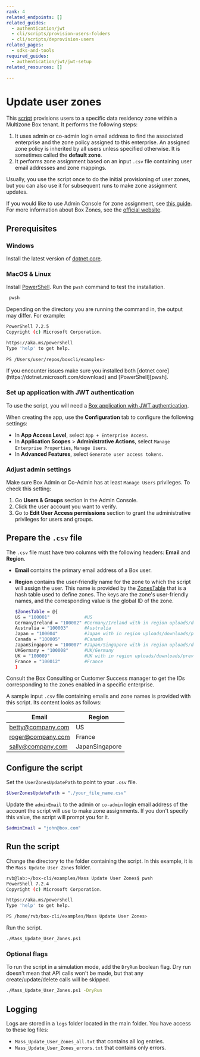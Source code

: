 ```yaml
---
rank: 4
related_endpoints: []
related_guides:
  - authentication/jwt
  - cli/scripts/provision-users-folders
  - cli/scripts/deprovision-users
related_pages:
  - sdks-and-tools
required_guides:
  - authentication/jwt/jwt-setup
related_resources: []

---
```

# Update user zones

This [script][script] provisions users to a specific 
data residency zone within a Multizone Box tenant.
It performs the following steps:

<!-- markdownlint-disable line-length -->

1. It uses admin or co-admin login email address to find the associated enterprise and the zone policy assigned to this enterprise. An assigned zone policy is inherited by all users unless specified otherwise. It is sometimes called the **default zone**.
2. It performs zone assignment based on an input `.csv` file containing user email addresses and zone mappings.

<message>
Usually, you use the script once to do the initial provisioning of user zones, but you can also use it for subsequent runs to make zone assignment updates.
</message>

If you would like to use Admin Console for zone assignment, see [this guide][zonesguide].
For more information about Box Zones, see the [official website][zonespage].

## Prerequisites

### Windows

Install the latest version of [dotnet core](https://dotnet.microsoft.com/download).

### MacOS & Linux

Install [PowerShell][pwsh]. Run the `pwsh` command to test the installation.

   ```bash
    pwsh 
   ```

Depending on the directory you are
running the command in, the output may differ.
For example:

   ```bash
   PowerShell 7.2.5
   Copyright (c) Microsoft Corporation.

   https://aka.ms/powershell
   Type 'help' to get help.
     
   PS /Users/user/repos/boxcli/examples> 
   ```

   <message>
      If you encounter issues make sure you installed both 
      [dotnet core](https://dotnet.microsoft.com/download) and 
      [PowerShell][pwsh].
   </message>

### Set up application with JWT authentication

To use the script, you will need a [Box application with JWT authentication][jwtapp]. 

When creating the app, use the **Configuration** tab
to configure the following settings:

* In **App Access Level**, select `App + Enterprise Access`.
* In **Application Scopes** > **Administrative Actions**, select `Manage Enterprise Properties`, `Manage Users`.
* In **Advanced Features**, select `Generate user access tokens`.

### Adjust admin settings

Make sure Box Admin or Co-Admin has at least `Manage Users` privileges.
To check this setting:

1. Go **Users & Groups** section in the Admin Console.
2. Click the user account you want to verify.
3. Go to **Edit User Access permissions** section to grant the administrative privileges for users and groups. 

## Prepare the `.csv` file

The `.csv` file must have two columns with the following headers: **Email** and **Region**. 

* **Email** contains the primary email address of a Box user. 
* **Region**  contains the user-friendly name for the zone to which the script will assign the user. This name is provided by the [ZonesTable][zonestable] that is a hash table used to define zones. The keys are the zone's user-friendly names, and the corresponding value is the global ID of the zone. 

  ```bash
  $ZonesTable = @{
  US = "100001"             #US
  GermanyIreland = "100002" #Germany/Ireland with in region uploads/downloads/previews
  Australia = "100003"      #Australia
  Japan = "100004"          #Japan with in region uploads/downloads/previews
  Canada = "100005"         #Canada
  JapanSingapore = "100007" #Japan/Singapore with in region uploads/downloads/previews
  UKGermany = "100008"      #UK/Germany
  UK = "100009"             #UK with in region uploads/downloads/previews
  France = "100012"         #France
  }

  ```
  
<message>
  Consult the Box Consulting or Customer Success manager to get the IDs corresponding to the zones enabled in a specific enterprise.
</message>
 
A sample input `.csv` file containing emails and zone names is provided with this script. Its content looks as follows:

| Email|Region|
|------|-------|
|betty@company.com|US|
|roger@company.com|France|
|sally@company.com|JapanSingapore|

## Configure the script

Set the `UserZonesUpdatePath` to point to your `.csv` file.

```bash
$UserZonesUpdatePath = "./your_file_name.csv"
```

Update the `adminEmail` to the admin or `co-admin` login email address of the account the script will use to make zone assignments. 
If you don't specify this value, the script will prompt you for it.

```bash
$adminEmail = "john@box.com"
```

## Run the script

Change the directory to the folder containing the script. 
In this example, it is the `Mass Update User Zones` folder.
   
```bash
rvb@lab:~/box-cli/examples/Mass Update User Zones$ pwsh
PowerShell 7.2.4
Copyright (c) Microsoft Corporation.

https://aka.ms/powershell
Type 'help' to get help.

PS /home/rvb/box-cli/examples/Mass Update User Zones>
```

Run the script.
   
```bash
./Mass_Update_User_Zones.ps1
```

### Optional flags

To run the script in a simulation mode, 
add the `DryRun` boolean flag.
Dry run doesn't mean that API calls won't be made, but that any create/update/delete calls will be skipped.

```bash
./Mass_Update_User_Zones.ps1 -DryRun
```

## Logging

Logs are stored in a `logs` folder located in the main folder. 
You have access to these log files:

* `Mass_Update_User_Zones_all.txt` that contains all log entries.
* `Mass_Update_User_Zones_errors.txt` that contains only errors.

<!-- markdownlint-enable line-length -->

[zonesguide]: https://support.box.com/hc/en-us/articles/360044193533-Assigning-Zones-through-the-Admin-Console
[script]: https://github.com/box/boxcli/tree/main/examples/Mass%20Update%20User%20Zones
[zonespage]: https://www.box.com/zones
[zonestable]: https://github.com/box/boxcli/blob/main/examples/Mass%20Update%20User%20Zones/Mass_Update_User_Zones.ps1#L23
[jwtapp]: g://cli/cli-docs/jwt-cli
[scripts]: https://github.com/box/boxcli/tree/main/examples
[pwsh]: https://docs.microsoft.com/en-us/powershell/scripting/install/installing-powershell?view=powershell-7.2
[console]: https://app.box.com/developers/console

